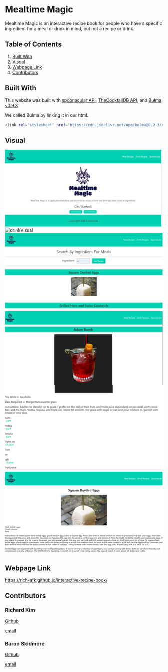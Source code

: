 # Mealtime Magic

Mealtime Magic is an interactive recipe book for people who have a specific ingredient for a meal or drink in mind, but not a recipe or drink.


## Table of Contents
1. [Built With](#built-with)
2. [Visual](#visual)
3. [Webpage Link](#webpage-link)
4. [Contributors](#contributors)


## Built With

This website was built with [spoonacular API](https://spoonacular.com/food-api), [TheCocktailDB API](https://www.thecocktaildb.com/api.php), and [Bulma v0.9.3](https://bulma.io/).

We called Bulma by linking it in our html.
```bash
<link rel="stylesheet" href="https://cdn.jsdelivr.net/npm/bulma@0.9.3/css/bulma.min.css">
```

## Visual

![indexVisual](./readMeImg/index.png)
![drinkVisual](./readMeImg/drink.pmg)
![mealVisual](./readMeImg/meal.png)
![drinkDisplay](./readMeImg/drinkDisplay.png)
![mealDisplay](./readMeImg/mealDisplay.png)


## Webpage Link

https://rich-afk.github.io/interactive-recipe-book/


## Contributors

### Richard Kim

[Github](https://github.com/Rich-afk)

[email](r.c.kim3@gmail.com)

### Baron Skidmore

[Github](https://github.com/IAmSkidd7)

[email](barongskidmore@gmail.com)